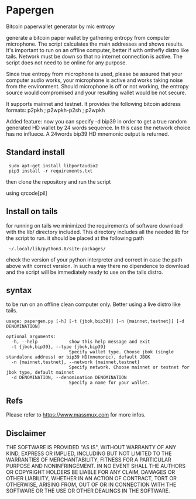# Papergen
Bitcoin paperwallet generator by mic entropy

 generate a bitcoin paper wallet by gathering entropy from computer microphone. The script calculates the main addresses and shows results. It's important to run on an offline computer, better if with onthefly distro like tails. Network must be down so that no internet connection is active. The script does not need to be online for any purpose.

 Since true entropy from microphone is used, please be assured that your computer audio works, your microphone is active and works taking noise from the environment. Should microphone is off or not working, the entropy source would compromised and your resulting wallet would be not secure.

 It supports mainnet and testnet. It provides the following bitcoin address formats: p2pkh ; p2wpkh-p2sh ; p2wpkh

 Added feature: now you can specify -d bip39 in order to get a true random generated HD wallet by 24 words sequence. In this case the network choice has no influece. A 24words bip39 HD mnemonic output is returned.

## Standard install

```
 sudo apt-get install libportaudio2
 pip3 install -r requirements.txt

```
 then clone the repository and run the script

 using qrcode[pil]

## Install on tails

 for running on tails we minimized the requirements of software download with the lib/ directory included. This directory includes all the needed lib for the script to run. it should be placed at the following path

```
 ~/.local/lib/python3.8/site-packages/

```
 check the version of your python interpreter and correct in case the path above with correct version. In such a way there no dipendence to download and the script will be immediately ready to use on the tails distro.


## syntax

 to be run on an offline clean computer only. Better using a live distro like tails.

```
usage: papergen.py [-h] [-t {jbok,bip39}] [-n {mainnet,testnet}] [-d DENOMINATION]

optional arguments:
  -h, --help            show this help message and exit
  -t {jbok,bip39}, --type {jbok,bip39}
                        Specify wallet type. Choose jbok (single standalone address) or bip39 HD(mnemonic), default JBOK
  -n {mainnet,testnet}, --network {mainnet,testnet}
                        Specify network. Choose mainnet or testnet for jbok type, default mainnet
  -d DENOMINATION, --denomination DENOMINATION
                        Specify a name for your wallet.

```

## Refs

 Please refer to https://www.massmux.com for more infos.

## Disclaimer

THE SOFTWARE IS PROVIDED "AS IS", WITHOUT WARRANTY OF ANY KIND, EXPRESS OR IMPLIED, INCLUDING BUT NOT LIMITED TO THE WARRANTIES OF MERCHANTABILITY,
FITNESS FOR A PARTICULAR PURPOSE AND NONINFRINGEMENT. IN NO EVENT SHALL THE AUTHORS OR COPYRIGHT HOLDERS BE LIABLE FOR ANY CLAIM, DAMAGES OR OTHER
LIABILITY, WHETHER IN AN ACTION OF CONTRACT, TORT OR OTHERWISE, ARISING FROM, OUT OF OR IN CONNECTION WITH THE SOFTWARE OR THE USE OR OTHER DEALINGS IN THE
SOFTWARE.

